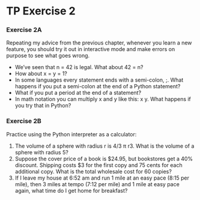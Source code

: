 # TP Exercise 2

### **Exercise 2A**

Repeating my advice from the previous chapter, whenever you learn a new feature, you should try it out in interactive mode and make errors on purpose to see what goes wrong.

* We’ve seen that n = 42 is legal. What about 42 = n?
* How about x = y = 1?
* In some languages every statement ends with a semi-colon, ;. What happens if you put a semi-colon at the end of a Python statement?
* What if you put a period at the end of a statement?
* In math notation you can multiply x and y like this: x y. What happens if you try that in Python?

### **Exercise 2B**

Practice using the Python interpreter as a calculator: 

1. The volume of a sphere with radius r is 4/3 π r3. What is the volume of a sphere with radius 5?
2. Suppose the cover price of a book is $24.95, but bookstores get a 40% discount. Shipping costs $3 for the first copy and 75 cents for each additional copy. What is the total wholesale cost for 60 copies?
3. If I leave my house at 6:52 am and run 1 mile at an easy pace \(8:15 per mile\), then 3 miles at tempo \(7:12 per mile\) and 1 mile at easy pace again, what time do I get home for breakfast?

